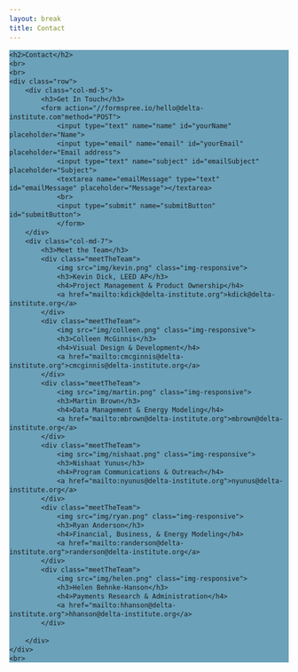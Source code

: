 ```yaml
---
layout: break
title: Contact
---
```

<div id="contact" class="section-break" style="background-color:#6ba1b9">
	
	<h2>Contact</h2>
	<br>
	<br>
	<div class="row">
		<div class="col-md-5">
			<h3>Get In Touch</h3>
			<form action="//formspree.io/hello@delta-institute.com"method="POST">
			    <input type="text" name="name" id="yourName" placeholder="Name">
			    <input type="email" name="email" id="yourEmail" placeholder="Email address">
			    <input type="text" name="subject" id="emailSubject" placeholder="Subject">
			    <textarea name="emailMessage" type="text" id="emailMessage" placeholder="Message"></textarea>
				<br>
				<input type="submit" name="submitButton" id="submitButton">
				</form>
		</div>
		<div class="col-md-7">
			<h3>Meet the Team</h3>
			<div class="meetTheTeam">
				<img src="img/kevin.png" class="img-responsive">
				<h3>Kevin Dick, LEED AP</h3>
				<h4>Project Management & Product Ownership</h4>
				<a href="mailto:kdick@delta-institute.org">kdick@delta-institute.org</a>
			</div>
			<div class="meetTheTeam">
				<img src="img/colleen.png" class="img-responsive">
				<h3>Colleen McGinnis</h3>
				<h4>Visual Design & Development</h4>
				<a href="mailto:cmcginnis@delta-institute.org">cmcginnis@delta-institute.org</a>
			</div>
			<div class="meetTheTeam">
				<img src="img/martin.png" class="img-responsive">
				<h3>Martin Brown</h3>
				<h4>Data Management & Energy Modeling</h4>
				<a href="mailto:mbrown@delta-institute.org">mbrown@delta-institute.org</a>
			</div>
			<div class="meetTheTeam">
				<img src="img/nishaat.png" class="img-responsive">
				<h3>Nishaat Yunus</h3>
				<h4>Program Communications & Outreach</h4>
				<a href="mailto:nyunus@delta-institute.org">nyunus@delta-institute.org</a>
			</div>
			<div class="meetTheTeam">
				<img src="img/ryan.png" class="img-responsive">
				<h3>Ryan Anderson</h3>
				<h4>Financial, Business, & Energy Modeling</h4>
				<a href="mailto:randerson@delta-institute.org">randerson@delta-institute.org</a>
			</div>
			<div class="meetTheTeam">
				<img src="img/helen.png" class="img-responsive">
				<h3>Helen Behnke-Hanson</h3>
				<h4>Payments Research & Administration</h4>
				<a href="mailto:hhanson@delta-institute.org">hhanson@delta-institute.org</a>
			</div>
			
		</div>
	</div>
	<br>
</div>

